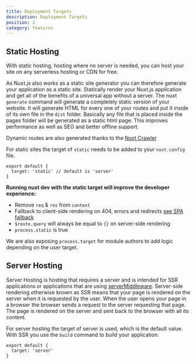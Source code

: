 ```yaml
---
title: Deployment Targets
description: Deployment Targets
position: 2
category: features
---
```


## Static Hosting

With static hosting, hosting where no server is needed, you can host your site on any serverless hosting or CDN for free.

As Nuxt.js also works as a static site generator you can therefore generate your application as a static site. Statically render your Nuxt.js application and get all of the benefits of a universal app without a server. The nuxt `generate` command will generate a completely static version of your website. It will generate HTML for every one of your routes and put it inside of its own file in the `dist` folder. Basically any file that is placed inside the pages folder will be generated as a static html page. This improves performance as well as SEO and better offline support.

<base-alert type="info">

Dynamic routes are also generated thanks to the [Nuxt Crawler](/guides/configuration-glossary/configuration-generate#crawler)

</base-alert>

For static sites the target of `static` needs to be added to your `nuxt.config` file.

```js{}[nuxt.config.js]
export default {
  target: 'static' // default is 'server'
}
```

**Running nuxt dev with the static target will improve the developer experience:**

- Remove `req` & `res` from `context`
- Fallback to client-side rendering on 404, errors and redirects [see SPA fallback](/guides/concepts/static-site-generation#spa-fallback)
- `$route.query` will always be equal to `{}` on server-side rendering
- `process.static` is true

<base-alert type="info">

We are also exposing `process.target` for module authors to add logic depending on the user target.

</base-alert>

## Server Hosting

Server Hosting is hosting that requires a server and is intended for SSR applications or applications that are using [serverMiddleware](/guides/configuration-glossary/configuration-servermiddleware). Server-side rendering otherwise known as SSR means that your page is rendered on the server when it is requested by the user. When the user opens your page in a browser the browser sends a request to the server requesting that page. The page is rendered on the server and sent back to the browser with all its content.

For server hosting the target of server is used, which is the default value. With SSR you use the `build` command to build your application.

```js{}[nuxt.config.js]
export default {
  target: 'server'
}
```
